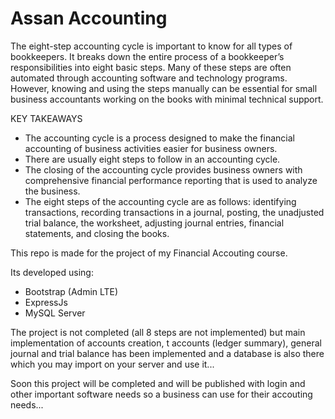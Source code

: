 # Assan Accounting

The eight-step accounting cycle is important to know for all types of bookkeepers. It breaks down the entire process of a bookkeeper’s responsibilities into eight basic steps. Many of these steps are often automated through accounting software and technology programs. However, knowing and using the steps manually can be essential for small business accountants working on the books with minimal technical support.

KEY TAKEAWAYS
- The accounting cycle is a process designed to make the financial accounting of business activities easier for business owners.
- There are usually eight steps to follow in an accounting cycle.
- The closing of the accounting cycle provides business owners with comprehensive financial performance reporting that is used to analyze the business.
- The eight steps of the accounting cycle are as follows: identifying transactions, recording transactions in a journal, posting, the unadjusted trial balance, the worksheet, adjusting journal entries, financial statements, and closing the books.

This repo is made for the project of my Financial Accouting course.

Its developed using:
- Bootstrap (Admin LTE)
- ExpressJs
- MySQL Server

The project is not completed (all 8 steps are not implemented) but main implementation of accounts creation, t accounts (ledger summary), general journal and trial balance has been implemented and a database is also there which you may import on your server and use it...

Soon this project will be completed and will be published with login and other important software needs so a business can use for their accouting needs...
